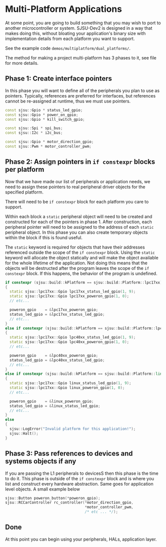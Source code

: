 # Multi-Platform Applications

At some point, you are going to build something that you may wish to port to
another microcontroller or system. SJSU-Dev2 is designed in a way that
makes doing this, without bloating your application's binary size with
implementation details from each platform you want to support.

See the example code `demos/multiplatform/dual_platforms/`.

The method for making a project multi-platform has 3 phases to it, see file for
more details.

## Phase 1: Create interface pointers
In this phase you will want to define all of the peripherals you plan to use as
pointers. Typically, references are preferred for interfaces, but references
cannot be re-assigned at runtime, thus we must use pointers.

``` C++
const sjsu::Gpio * status_led_gpio;
const sjsu::Gpio * power_on_gpio;
const sjsu::Gpio * kill_switch_gpio;

const sjsu::Spi * spi_bus;
const sjsu::I2c * i2c_bus;

const sjsu::Gpio * motor_direction_gpio;
const sjsu::Pwm * motor_controller_pwm;
```

## Phase 2: Assign pointers in `if constexpr` blocks per platform
Now that we have made our list of peripherals or application needs, we need to
assign these pointers to real peripheral driver objects for the specified
platform.

There will need to be `if constexpr` block for each platform you care to
support.

Within each block a `static` peripheral object will need to be created and
constructed for each of the pointers in phase 1. After construction, each
peripheral pointer will need to be assigned to the address of each `static`
peripheral object. In this phase you can also create temporary objects within
the block if this is found useful.

The `static` keyword is required for objects that have their addresses
referenced outside the scope of the `if constexpr` block. Using the `static`
keyword will allocate the object statically and will make the object available
for the whole lifetime of the application. Not doing this means that the objects
will be destructed after the program leaves the scope of the `if constexpr`
block. If this happens, the behavior of the program is undefined.

``` C++
if constexpr (sjsu::build::kPlatform == sjsu::build::Platform::lpc17xx)
{
  static sjsu::lpc17xx::Gpio lpc17xx_status_led_gpio(1, 9);
  static sjsu::lpc17xx::Gpio lpc17xx_poweron_gpio(1, 0);
  // etc...

  poweron_gpio    = &lpc17xx_poweron_gpio;
  status_led_gpio = &lpc17xx_status_led_gpio;
  // etc...
}
else if constexpr (sjsu::build::kPlatform == sjsu::build::Platform::lpc40xx)
{
  static sjsu::lpc17xx::Gpio lpc40xx_status_led_gpio(1, 9);
  static sjsu::lpc17xx::Gpio lpc40xx_poweron_gpio(1, 0);
  // etc...

  poweron_gpio    = &lpc40xx_poweron_gpio;
  status_led_gpio = &lpc40xx_status_led_gpio;
  // etc...
}
else if constexpr (sjsu::build::kPlatform == sjsu::build::Platform::linux)
{
  static sjsu::lpc17xx::Gpio linux_status_led_gpio(1, 9);
  static sjsu::lpc17xx::Gpio linux_poweron_gpio(1, 0);
  // etc...

  poweron_gpio    = &linux_poweron_gpio;
  status_led_gpio = &linux_status_led_gpio;
  // etc...
}
else
{
  sjsu::LogError("Invalid platform for this application!");
  sjsu::Halt();
}
```

## Phase 3: Pass references to devices and systems objects if any
If you are passing the L1 peripherals to devicesS then this phase is the time to
do it. This phase is outside of the `if constexpr` block and is where you list
and construct every hardware abstraction. Same goes for application level
objects. A small example below

``` C++
sjsu::Button poweron_button(*poweron_gpio);
sjsu::RCCarController rc_controller(*motor_direction_gpio,
                                    *motor_controller_pwm,
                                    /* etc ... */);
```

## Done
At this point you can begin using your peripherals, HALs, application layer.
